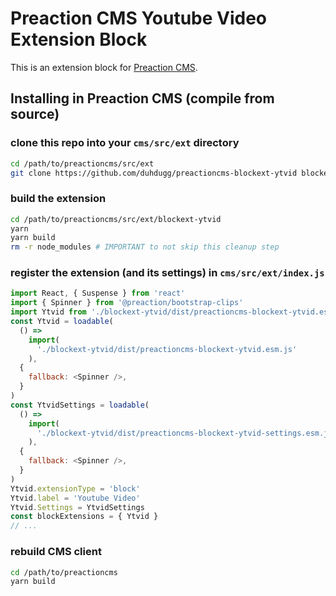 # Preaction CMS Youtube Video Extension Block

This is an extension block for [Preaction CMS](https://github.com/duhdugg/preaction-cms).

## Installing in Preaction CMS (compile from source)

### clone this repo into your `cms/src/ext` directory

```bash
cd /path/to/preactioncms/src/ext
git clone https://github.com/duhdugg/preactioncms-blockext-ytvid blockext-ytvid
```

### build the extension

```bash
cd /path/to/preactioncms/src/ext/blockext-ytvid
yarn
yarn build
rm -r node_modules # IMPORTANT to not skip this cleanup step
```

### register the extension (and its settings) in `cms/src/ext/index.js`

```javascript
import React, { Suspense } from 'react'
import { Spinner } from '@preaction/bootstrap-clips'
import Ytvid from './blockext-ytvid/dist/preactioncms-blockext-ytvid.esm.js'
const Ytvid = loadable(
  () =>
    import(
      './blockext-ytvid/dist/preactioncms-blockext-ytvid.esm.js'
    ),
  {
    fallback: <Spinner />,
  }
)
const YtvidSettings = loadable(
  () =>
    import(
      './blockext-ytvid/dist/preactioncms-blockext-ytvid-settings.esm.js'
    ),
  {
    fallback: <Spinner />,
  }
)
Ytvid.extensionType = 'block'
Ytvid.label = 'Youtube Video'
Ytvid.Settings = YtvidSettings
const blockExtensions = { Ytvid }
// ...
```

### rebuild CMS client

```bash
cd /path/to/preactioncms
yarn build
```
